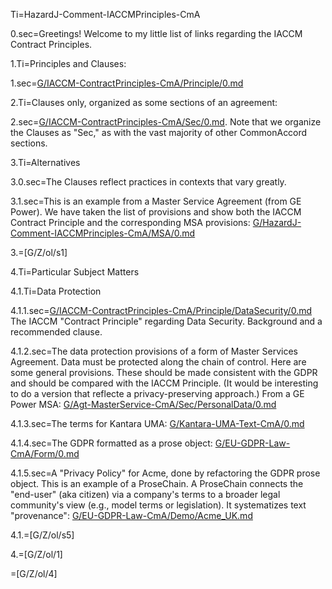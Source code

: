 Ti=HazardJ-Comment-IACCMPrinciples-CmA

0.sec=Greetings!  Welcome to my little list of links regarding the IACCM Contract Principles.

1.Ti=Principles and Clauses:

1.sec=<a href="index.php?action=doc&file=G/IACCM-ContractPrinciples-CmA/Principle/0.md">G/IACCM-ContractPrinciples-CmA/Principle/0.md</a>

2.Ti=Clauses only, organized as some sections of an agreement:

2.sec=<a href="index.php?action=doc&file=G/IACCM-ContractPrinciples-CmA/Sec/0.md">G/IACCM-ContractPrinciples-CmA/Sec/0.md</a>.  Note that we organize the Clauses as "Sec," as with the vast majority of other CommonAccord sections. 

3.Ti=Alternatives

3.0.sec=The Clauses reflect practices in contexts that vary greatly.

3.1.sec=This is an example from a Master Service Agreement (from GE Power).  We have taken the list of provisions and show both the IACCM Contract Principle and the corresponding MSA provisions: <a href="index.php?action=doc&file=G/HazardJ-Comment-IACCMPrinciples-CmA/MSA/0.md">G/HazardJ-Comment-IACCMPrinciples-CmA/MSA/0.md</a>

3.=[G/Z/ol/s1]


4.Ti=Particular Subject Matters

4.1.Ti=Data Protection

4.1.1.sec=<a href="index.php?action=doc&file=G/IACCM-ContractPrinciples-CmA/Principle/DataSecurity/0.md">G/IACCM-ContractPrinciples-CmA/Principle/DataSecurity/0.md</a> The IACCM "Contract Principle" regarding Data Security.  Background and a recommended clause. 

4.1.2.sec=The data protection provisions of a form of Master Services Agreement.  Data must be protected along the chain of control.  Here are some general provisions.  These should be made consistent with the GDPR and should be compared with the IACCM Principle.  (It would be interesting to do a version that reflecte a privacy-preserving approach.)  From a GE Power MSA: <a href="index.php?action=doc&file=G/Agt-MasterService-CmA/Sec/PersonalData/0.md">G/Agt-MasterService-CmA/Sec/PersonalData/0.md</a>

4.1.3.sec=The terms for Kantara UMA: <a href="index.php?action=doc&file=G/Kantara-UMA-Text-CmA/0.md">G/Kantara-UMA-Text-CmA/0.md</a>

4.1.4.sec=The GDPR formatted as a prose object: <a href="index.php?action=source&file=index.php?action=source&file=G/EU-GDPR-Law-CmA/Form/0.md">G/EU-GDPR-Law-CmA/Form/0.md</a>

4.1.5.sec=A "Privacy Policy" for Acme, done by refactoring the GDPR prose object.  This is an example of a ProseChain.  A ProseChain connects the "end-user" (aka citizen) via a company's terms to a broader legal community's view (e.g., model terms or legislation).  It systematizes text "provenance": <a href="index.php?action=doc&file=G/EU-GDPR-Law-CmA/Demo/Acme_UK.md">G/EU-GDPR-Law-CmA/Demo/Acme_UK.md</a>

4.1.=[G/Z/ol/s5]

4.=[G/Z/ol/1]

=[G/Z/ol/4]